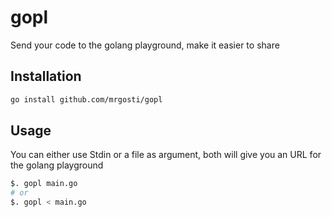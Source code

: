 # gopl
Send your code to the golang playground, make it easier to share

## Installation
```sh
go install github.com/mrgosti/gopl
```

## Usage

You can either use Stdin or a file as argument, both will give you an URL for the golang playground

``` sh
$. gopl main.go
# or
$. gopl < main.go
```
